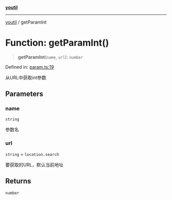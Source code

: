 [**youtil**](../README.md)

***

[youtil](../globals.md) / getParamInt

# Function: getParamInt()

> **getParamInt**(`name`, `url`): `number`

Defined in: [param.ts:19](https://github.com/sxei/youtil/blob/f5dc221b993abf7457adce16980faa2f15738fd6/src/param.ts#L19)

从URL中获取int参数

## Parameters

### name

`string`

参数名

### url

`string` = `location.search`

要获取的URL，默认当前地址

## Returns

`number`
